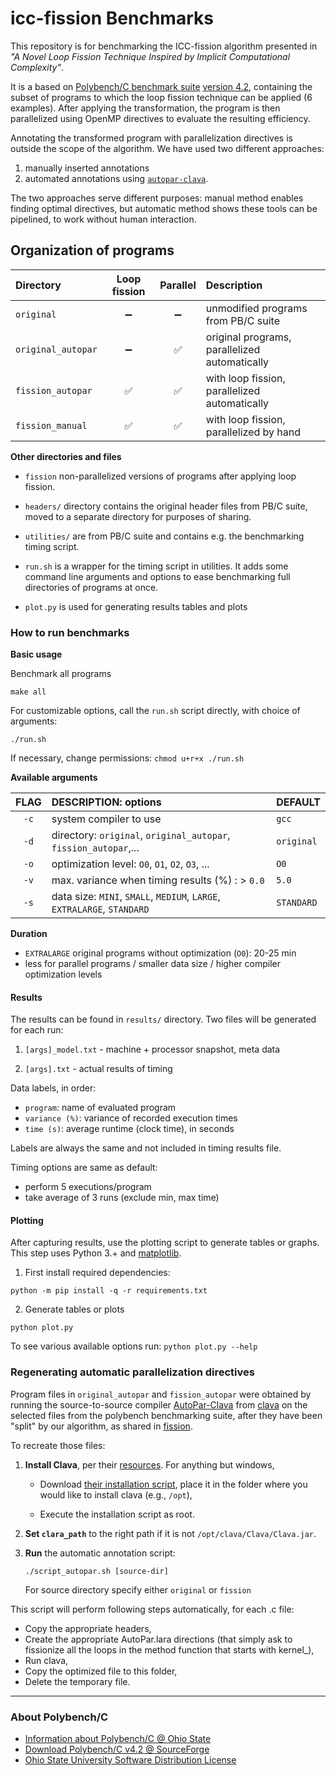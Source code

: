 # icc-fission Benchmarks

This repository is for benchmarking the ICC-fission algorithm presented in
_"A Novel Loop Fission Technique Inspired by Implicit Computational Complexity"_.

It is a based on [Polybench/C benchmark suite][PB] [version 4.2][4.2], 
containing the subset of programs to which the loop fission technique can be 
applied (6 examples). After applying the transformation, the program is then 
parallelized using OpenMP directives to evaluate the resulting efficiency.

Annotating the transformed program with parallelization directives is outside
the scope of the algorithm. We have used two different approaches:

1. manually inserted annotations
2. automated annotations using [`autopar-clava`](https://github.com/specs-feup/clava).

The two approaches serve different purposes: manual method enables finding optimal
directives, but automatic method shows these tools can be pipelined, to work without
human interaction.

## Organization of programs

| Directory          | Loop fission | Parallel | Description                                    |
|:-------------------|:------------:|:--------:|:-----------------------------------------------|
| `original`         |      ➖      |    ➖     | unmodified programs from PB/C suite            | 
| `original_autopar` |      ➖      |    ✅     | original programs, parallelized automatically  |
| `fission_autopar`  |      ✅      |    ✅     | with loop fission, parallelized automatically  | 
| `fission_manual `  |      ✅      |    ✅     | with loop fission, parallelized by hand        |  

**Other directories and files**

* `fission` non-parallelized versions of programs after applying loop fission.

* `headers/` directory contains the original header files from PB/C suite, moved
  to a separate directory for purposes of sharing.

* `utilities/` are from PB/C suite and contains e.g. the benchmarking timing script.

* `run.sh` is a wrapper for the timing script in utilities. It adds some command
  line arguments and options to ease benchmarking full directories of programs at once.
  
* `plot.py` is used for generating results tables and plots  

### How to run benchmarks

**Basic usage** 

Benchmark all programs

```text
make all
```

For customizable options, call the `run.sh` script directly, with choice of arguments: 
       
```text
./run.sh 
```

If necessary, change permissions: `chmod u+r+x ./run.sh`


**Available arguments**

| FLAG | DESCRIPTION: options                                                    | DEFAULT     |
|:----:|:------------------------------------------------------------------------|:------------|
| `-c` | system compiler to use                                                  | `gcc`       |
| `-d` | directory:  `original`, `original_autopar`, `fission_autopar`,...       | `original`  | 
| `-o` | optimization level: `O0`, `O1`, `O2`, `O3`, ...                         | `O0`        |
| `-v` | max. variance when timing results (%) : > `0.0`                         | `5.0`       |
| `-s` | data size: `MINI`, `SMALL`, `MEDIUM`, `LARGE`, `EXTRALARGE`, `STANDARD` | `STANDARD`  |


**Duration**

- `EXTRALARGE` original programs without optimization (`O0`): 20-25 min
- less for parallel programs / smaller data size / higher compiler optimization levels

#### Results

The results can be found in `results/` directory. Two files will be generated for each run:

1. `[args]_model.txt` - machine + processor snapshot, meta data

2. `[args].txt` - actual results of timing

Data labels, in order:

- `program`: name of evaluated program
- `variance (%)`: variance of recorded execution times
- `time (s)`: average runtime (clock time), in seconds

Labels are always the same and not included in timing results file.

Timing options are same as default:

- perform 5 executions/program
- take average of 3 runs (exclude min, max time)

#### Plotting

After capturing results, use the plotting script to generate tables or graphs.
This step uses Python 3.+ and [matplotlib](https://matplotlib.org/). 

1. First install required dependencies:

```text
python -m pip install -q -r requirements.txt
```

2. Generate tables or plots

```text
python plot.py
```

To see various available options run: `python plot.py --help`


### Regenerating automatic parallelization directives 

Program files in `original_autopar` and `fission_autopar` were obtained by running the source-to-source compiler [AutoPar-Clava](https://dx.doi.org/10.1007/s11227-019-03109-9/) 
from [clava](https://github.com/specs-feup/clava) on the selected files from the polybench benchmarking suite, after they have been "split" by our algorithm, as shared in [fission](./fission).

To recreate those files:

1. **Install Clava**, per their [resources](https://github.com/specs-feup/clava#resources). For anything but windows,

    - Download [their installation script](http://specs.fe.up.pt/tools/clava/clava-update), place it in the folder where you would like to install clava (e.g., `/opt`),
    
    - Execute the installation script as root.

2. **Set `clara_path`** to the right path if it is not `/opt/clava/Clava/Clava.jar`.

3. **Run** the automatic annotation script: 

    ```text
    ./script_autopar.sh [source-dir]
    ``` 
    
    For source directory specify either `original` or `fission`
    

This script will perform following steps automatically, for each .c file:

- Copy the appropriate headers,
- Create the appropriate AutoPar.lara directions (that simply ask to fissionize all the loops in the method function that starts with kernel_),
- Run clava,
- Copy the optimized file to this folder,
- Delete the temporary file.




* * *

### About Polybench/C

* [Information about Polybench/C @ Ohio State][PB]
* [Download Polybench/C v4.2 @ SourceForge][4.2]
* [Ohio State University Software Distribution License](./LICENSE.txt)

[PB]: http://web.cse.ohio-state.edu/~pouchet.2/software/polybench/ 
[4.2]: https://sourceforge.net/projects/polybench/files/
